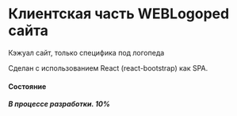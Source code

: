 # Клиентская часть WEBLogoped сайта

Кэжуал сайт, только специфика под логопеда

Сделан с использованием React (react-bootstrap) как SPA.

#### Состояние
***В процессе разработки. 10%***

